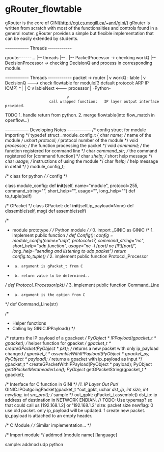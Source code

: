 # gRouter_flowtable
gRouter is the core of GINI(http://cgi.cs.mcgill.ca/~anrl/gini/)
gRouter is written from scratch with most of the functionalities and controls found in a general router. 
gRouter provides a simple but flexible implementation that can be easily extended by students.

------------ Threads ------------

grouter------...
		|--	threads
		|--	.
		|-- PacketProcessor -> checking workQ
		|-- DecisionProcessor -> checking DecisionQ and process in corresponding module.


------------ Threads ------------
packet -> router
			|
			v
		workQ : lable
			|
			v
		DecisionQ ---> check flowtable for module[3 default protocol: ARP IP ICMP]
			^					|
			|			 C		v
		lableNext <---	    processor
								|  -Python-
			
								v
						call wrapped function:   IP layer output interface provided.

TODO 	1. handle return from python.
		2. merge flowtable(into flow_match in openflow...)


------------ Developing Notes ------------
/* config struct for module importing */
typedef struct _module_config_t
{
    char *name;				/* name of the module */
    ushort protocol;		/* protocol number of the module */
    void *processor;		/* the function processing the packet */
    void *command;			/* the function registered for command line */
    char *command_str;		/* the command registered for [command function] */
    char *shelp;			/* short help message */
    char *usage;			/* instructions of using the module */
    char *lhelp;			/* help message in detail */
} module_config_t;

/* class for python */
/* config */

class module_config:
    def __init__(self, name="module", protocol=255, command_string="",
                 short_help="", usage="", long_help="")
    def to_tuple(self)

/* GPacket */
class GPacket:
	def __init__(self,ip_payload=None)
	def dissemble(self, msg)
	def assemble(self)
       
/* 
 * module prototype 
 */
/* Python module */
/* 0. import _GINIC as GINIC
/* 1. implement public function */
def Config():
    config = module_config(name="udp", protocol=17, command_string="nc", short_help="udp function",
                           usage="nc -l [port] nc [IP][port]",
                           long_help="sending and listening to udp packet")
    return config.to_tuple()
/* 2. implement public function Protocol_Processor
 *		a. argument is gPacket_t from C
 *		b. return value to be determined..
 */
def Protocol_Processor(pkt)
/* 3. implement public function Command_Line
 *		a. argument is the option from C
 */
def Command_Line(str)

/*
 * Helper functions
 * Calling by GINIC.IPPayload()
 */

 
/* returns the IP payload of a gpackeet */
PyObject * IPPayload(gpacket_t * gpacket);
/* helper function for gpacket */
gpacket_t * createGPacket(PyObject * pkt);
/* returns a new packet with only ip_payload changed */
gpacket_t * assembleWithIPPayload(PyObject * gpacket_py, PyObject * payload);
/* returns a gpacket with ip_payload as input */
gpacket_t * createGPacketWithIPPayload(PyObject * payload);
PyObject *getGPacketMetaheaderLen();
PyObject* getGPacketString(gpacket_t * gpacket);

/* Interface for C function in GINI */
/*1. IP Layer Out Put*/
GINIC.IPOutgoingPacket(gpacket_t *out_gpkt, uchar *dst_ip, int size, int newflag, int src_prot);
/* sample */
out_gpkt: gPacket_t.assemble()
dst_ip: ip address of destination in NETWORK ENDIAN. // TODO: Use typemap? so that could call us [192.168.1.2] or '192.168.1.2'
size: packet size
newflag:	0 use old packet. only ip_payload will be updated.
			1 create new packet. ip_payload is attached to an empty header.



/* C Module */
/* Similar implementation... */

/* Import module */
addmod [module name] [language]

sample: addmod udp python


